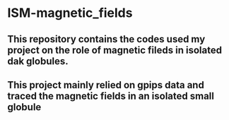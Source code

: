 # ISM-magnetic_fields
## This repository contains the codes used my project on the role of magnetic fileds in isolated dak globules.
## This project mainly relied on gpips data and traced the magnetic fields in an isolated small globule
